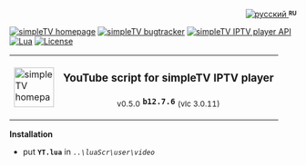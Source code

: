 <p align="right">
 <a title="русский" href="../../"><img src="../../blob/main/img/ru.png?raw=true" alt="русский" /> </a><strong><sup><sub>RU</sub></sup></strong>
</p>

[![simpleTV homepage][badge-simpletvhomepage]][simpleTV homepage]
[![simpleTV bugtracker][badge-simpletvbugtracker]][simpleTV bugtracker]
[![simpleTV IPTV player API][badge-simpletvapi]][simpleTV API]
[![Lua][badge-lua]][Lua]
[![License][badge-license]][License]

<table width="100%">
  <tr>
    <td>
      <a href="http://iptv.gen12.net">
        <img src="../../blob/main/img/logo_f1.png?raw=true" 
            title="homepage" alt="simpleTV homepage" width="70"/>
      </a>
    </td>
    <td>
    <h3>YouTube script for simpleTV IPTV player</h3>
    <p align="center"><sub>v0.5.0</sub> <strong><code>b12.7.6</code></strong> <sub>(vlc 3.0.11)</sub></p>
  </tr>
</table>

**Installation**
 - put **`YT.lua`** in _`..\luaScr\user\video`_

[Issues]: ../../issues "Issues"
[Forks]: ../../network/members "Forks"
[Stars]: ../../stargazers "Stars"
[simpleTV API]: http://iptv.gen12.net/dokuwiki/doku.php?id=mantis:simpletv:api "simpleTV API"
[Lua]: https://www.lua.org/manual/5.1 "Lua 5.1"
[License]: ../../blob/master/LICENSE "License Apache 2.0"
[simpleTV homepage]: http://iptv.gen12.net "simpleTV homepage"
[simpleTV bugtracker]: http://iptv.gen12.net/bugtracker "simpleTV bugtracker"
[RU]: ../../ "русский"

[badge-simpletvapi]: https://img.shields.io/badge/simpleTV-Lua%20API-%232b2b2b?style=flat-square&labelColor=%23303f50 "simpleTV Lua API"
[badge-lua]: https://img.shields.io/badge/Lua-5.1-%232b2b2b?style=flat-square&labelColor=%23303f50 "Lua 5.1"
[badge-license]: https://img.shields.io/badge/License-Apache%202.0-%232b2b2b?style=flat-square&labelColor=%23303f50 "License Apache 2.0"
[badge-simpletvhomepage]: https://img.shields.io/badge/simpleTV-homepage-%232b2b2b?style=flat-square&labelColor=%23303f50 "simpleTV homepage"
[badge-simpletvbugtracker]: https://img.shields.io/badge/simpleTV-bugtracker-%232b2b2b?style=flat-square&labelColor=%23303f50 "simpleTV bugtracker"
